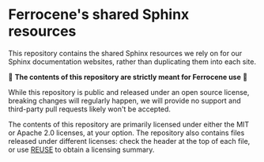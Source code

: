 <!-- SPDX-License-Identifier: MIT OR Apache-2.0 -->
<!-- SPDX-FileCopyrightText: The Ferrocene Developers -->

# Ferrocene's shared Sphinx resources

This repository contains the shared Sphinx resources we rely on for our
Sphinx documentation websites, rather than duplicating them into each site.

🚨 **The contents of this repository are strictly meant for Ferrocene use** 🚨

While this repository is public and released under an open source license,
breaking changes will regularly happen, we will provide no support and
third-party pull requests likely won't be accepted.

The contents of this repository are primarily licensed under either the MIT or
Apache 2.0 licenses, at your option. The repository also contains files
released under different licenses: check the header at the top of each file, or
use [REUSE](https://reuse.software/) to obtain a licensing summary.

